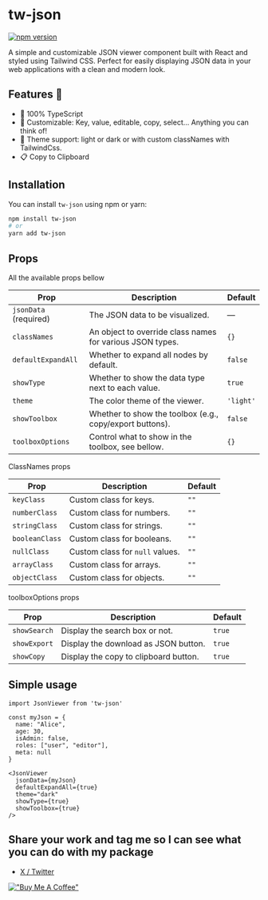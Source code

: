 # tw-json

[![npm version](https://badge.fury.io/js/tw-json.svg)](https://www.npmjs.com/package/tw-json)

A simple and customizable JSON viewer component built with React and styled using Tailwind CSS. Perfect for easily displaying JSON data in your web applications with a clean and modern look.

## Features 🚀

- 🦾 100% TypeScript
- 🎨 Customizable: Key, value, editable, copy, select... Anything you can think of!
- 🌈 Theme support: light or dark or with custom classNames with TailwindCss.
- 📋 Copy to Clipboard

## Installation

You can install `tw-json` using npm or yarn:

```bash
npm install tw-json
# or
yarn add tw-json
```

## Props

All the available props bellow

| Prop                  | Description                                               | Default   |
| --------------------- | --------------------------------------------------------- | --------- |
| `jsonData` (required) | The JSON data to be visualized.                           | —         |
| `classNames`          | An object to override class names for various JSON types. | `{}`      |
| `defaultExpandAll`    | Whether to expand all nodes by default.                   | `false`   |
| `showType`            | Whether to show the data type next to each value.         | `true`    |
| `theme`               | The color theme of the viewer.                            | `'light'` |
| `showToolbox`         | Whether to show the toolbox (e.g., copy/export buttons).  | `false`   |
| `toolboxOptions`      | Control what to show in the toolbox, see bellow.          | `{}`      |

ClassNames props

| Prop           | Description                     | Default |
| -------------- | ------------------------------- | ------- |
| `keyClass`     | Custom class for keys.          | `""`    |
| `numberClass`  | Custom class for numbers.       | `""`    |
| `stringClass`  | Custom class for strings.       | `""`    |
| `booleanClass` | Custom class for booleans.      | `""`    |
| `nullClass`    | Custom class for `null` values. | `""`    |
| `arrayClass`   | Custom class for arrays.        | `""`    |
| `objectClass`  | Custom class for objects.       | `""`    |

toolboxOptions props

| Prop         | Description                           | Default |
| ------------ | ------------------------------------- | ------- |
| `showSearch` | Display the search box or not.        | `true`  |
| `showExport` | Display the download as JSON button.  | `true`  |
| `showCopy`   | Display the copy to clipboard button. | `true`  |

## Simple usage

```tsx
import JsonViewer from 'tw-json'

const myJson = {
  name: "Alice",
  age: 30,
  isAdmin: false,
  roles: ["user", "editor"],
  meta: null
}

<JsonViewer
  jsonData={myJson}
  defaultExpandAll={true}
  theme="dark"
  showType={true}
  showToolbox={true}
/>
```

## Share your work and tag me so I can see what you can do with my package

- [X / Twitter](https://x.com/szbdev)

[!["Buy Me A Coffee"](https://www.buymeacoffee.com/assets/img/custom_images/orange_img.png)](https://www.buymeacoffee.com/szbdev)
